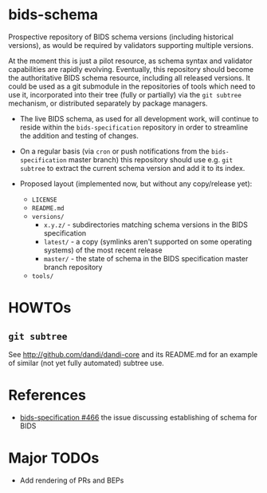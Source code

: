 # bids-schema

Prospective repository of BIDS schema versions (including historical versions), as would
be required by validators supporting multiple versions.

At the moment this is just a pilot resource, as schema syntax and validator capabilities
are rapidly evolving. Eventually, this repository should become the authoritative BIDS
schema resource, including all released versions. It could be used as a git submodule
in the repositories of tools which need to use it, incorporated into their tree
(fully or partially) via the `git subtree` mechanism, or distributed separately by
package managers.

- The live BIDS schema, as used for all development work, will continue to reside within
  the `bids-specification` repository in order to streamline the addition and testing of
  changes.

- On a regular basis (via `cron` or push notifications from the `bids-specification`
  master branch) this repository should use e.g. `git subtree` to extract the current
  schema version and add it to its index.

- Proposed layout (implemented now, but without any copy/release yet):

  - `LICENSE`
  - `README.md`
  - `versions/`
    - `x.y.z/` - subdirectories matching schema versions in the BIDS specification
    - `latest/` - a copy (symlinks aren't supported on some operating systems) of the most recent release
    - `master/` - the state of schema in the BIDS specification master branch
      repository
  - `tools/`

# HOWTOs

## `git subtree`

See http://github.com/dandi/dandi-core and its README.md for an example of similar (not
yet fully automated) subtree use.

# References

- [bids-specification #466](https://github.com/bids-standard/bids-specification/issues/466)
  the issue discussing establishing of schema for BIDS

# Major TODOs

- Add rendering of PRs and BEPs
